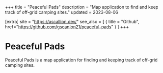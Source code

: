+++
title = "Peaceful Pads"
description = "Map application to find and keep track of off-grid camping sites."
updated = 2023-08-06

[extra]
site = "https://ascallion.dev/"
see_also = [
  { title = "Github", href="https://github.com/gscanlon21/peaceful-pads" }
]
+++

# Peaceful Pads

Peaceful Pads is a map application for finding and keeping track of off-grid camping sites.